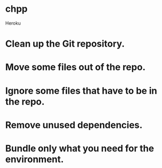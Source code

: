 # chpp

Heroku
# Clean up the Git repository.
# Move some files out of the repo.
# Ignore some files that have to be in the repo.
# Remove unused dependencies.
# Bundle only what you need for the environment.
